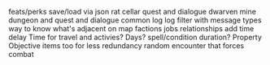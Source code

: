 feats/perks
save/load via json
rat cellar quest and dialogue
dwarven mine dungeon and quest and dialogue
common log
log filter with message types
way to know what's adjacent on map
factions
jobs
relationships
add time delay
Time for travel and activies?
Days?
spell/condition duration?
Property
Objective items too for less redundancy
random encounter that forces combat
